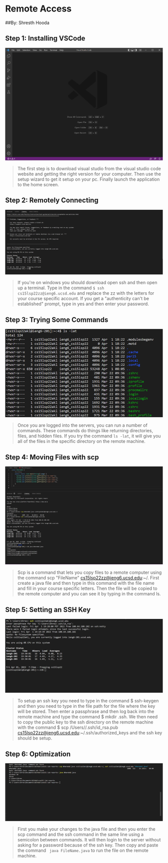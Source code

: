 # Remote Access

##By: Shresth Hooda

## Step 1: Installing VSCode
<img src="https://github.com/Shresthhooda/cse15l-lab-reports/blob/main/visual%20studio%20screenshot%201.PNG?raw=true" alt="Image" />



>The first step is to download visual studio from the visual studio code website and getting the right version for your computer. Then use the setup wizard to get it setup on your pc. Finally launch the application to the home screen.

## Step 2: Remotely Connecting
<img src="https://github.com/Shresthhooda/cse15l-lab-reports/blob/main/login%202.PNG?raw=true" alt="Image" />

>If you're on windows you should download open ssh and then open up a terminal. Type in the command ` $ ssh cs15lsp22zz@ieng6.ucsd.edu ` and replace the zz with the letters for your course specific account. If you get a "authenticity can't be established" prompt, type in yes and then enter your password.

## Step 3: Trying Some Commands
<img src="https://github.com/Shresthhooda/cse15l-lab-reports/blob/main/command%20try%203.PNG?raw=true" alt="Image" />

>Once you are logged into the servers, you can run a number of commands. These commands do things like returning directories, files, and hidden files. If you try the command ` ls -lat `, it will give you all of the files in the specific directory on the remote machine.

## Step 4: Moving Files with scp
<img src="https://github.com/Shresthhooda/cse15l-lab-reports/blob/main/scp%20ssh%204.PNG?raw=true" alt="Image" />

>Scp is a command that lets you copy files to a remote computer using the command scp "FileName" cs15lsp22zz@ieng6.ucsd.edu:~/. First create a java file and then type in this command with the file name and fill in your course specific letters. Then the file will be copied to the remote computer and you can see it by typing in the command ls.

## Step 5: Setting an SSH Key
<img src="https://github.com/Shresthhooda/cse15l-lab-reports/blob/main/no%20password%205.PNG?raw=true" alt="Image" />

>To setup an ssh key you need to type in the command $ ssh-keygen and then you need to type in the file path for the file where the key will be stored. Then enter a passphrase and then log back into the remote machine and type the command $ mkdir .ssh. We then need to copy the public key to the ssh directory on the remote machine with the command $ scp /Users/<user-name>/.ssh/id_rsa.pub cs15lsp22zz@ieng6.ucsd.edu:~/.ssh/authorized_keys and the ssh key should be setup.

## Step 6: Optimization
<img src="https://github.com/Shresthhooda/cse15l-lab-reports/blob/main/Capture%206.PNG?raw=true" alt="Image" />

>First you make your changes to the java file and then you enter the scp command and the ssh command in the same line using a semicolon between commands. It will then login to the server without asking for a password because of the ssh key. Then copy and paste the command ` java FileName.java` to run the file on the remote machine.
